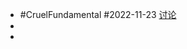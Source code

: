 - #CruelFundamental #2022-11-23 [讨论](https://github.com/CYZH1307/CruelFundamental/tree/main/homework/202211/23)
-
-